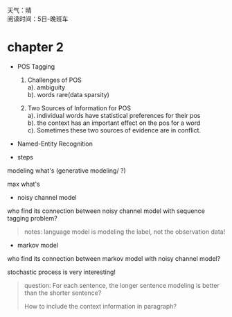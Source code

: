 天气：晴  
阅读时间：5日-晚班车


# chapter 2
+ POS Tagging  
    1. Challenges of POS  
a). ambiguity  
b). words rare(data sparsity)  

    2. Two Sources of Information for POS  
a). individual words have statistical preferences for their pos  
b). the context has an important effect on the pos for a word  
c). Sometimes these two sources of evidence are in conflict.


+ Named-Entity Recognition  



+ steps

modeling what's (generative modeling/ ?)

max what's



+ noisy channel model

who find its connection between noisy channel model with sequence tagging problem?



> notes: language model is modeling the label, not the observation data!

+ markov model

who find its connection between markov model with noisy channel model?

stochastic process is very interesting!



> question: For each sentence, the longer sentence modeling is better than the shorter sentence?
>
> How to include the context information in paragraph?









